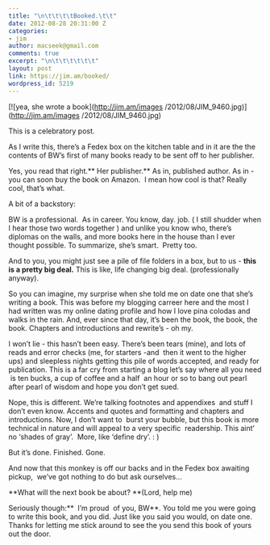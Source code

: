 ```yaml
---
title: "\n\t\t\t\tBooked.\t\t"
date: 2012-08-28 20:31:00 Z
categories:
- jim
author: macseek@gmail.com
comments: true
excerpt: "\n\t\t\t\t\t\t"
layout: post
link: https://jim.am/booked/
wordpress_id: 5219
---
```


[![yea, she wrote a book](http://jim.am/images /2012/08/JIM_9460.jpg)](http://jim.am/images /2012/08/JIM_9460.jpg)




This is a celebratory post.




As I write this, there’s a Fedex box on the kitchen table and in it are the the contents of BW’s first of many books ready to be sent off to her publisher.




Yes, you read that right.** Her publisher.** As in, published author. As in - you can soon buy the book on Amazon.  I mean how cool is that? Really cool, that’s what.




A bit of a backstory:




BW is a professional.  As in career. You know, day. job. ( I still shudder when I hear those two words together ) and unlike you know who, there’s diplomas on the walls, and more books here in the house than I ever thought possible. To summarize, she’s smart.  Pretty too.




And to you, you might just see a pile of file folders in a box, but to us - **this is a pretty big deal.** This is like, life changing big deal. (professionally anyway).




So you can imagine, my surprise when she told me on date one that she’s writing a book. This was before my blogging carreer here and the most I had written was my online dating profile and how I love pina colodas and walks in the rain. And, ever since that day, it’s been the book, the book, the book. Chapters and introductions and rewrite’s - oh my.




I won’t lie - this hasn’t been easy. There’s been tears (mine), and lots of reads and error checks (me, for starters -and  then it went to the higher ups) and sleepless nights getting this pile of words accepted, and ready for publication. This is a far cry from starting a blog let’s say where all you need  is ten bucks, a cup of coffee and a half  an hour or so to bang out pearl after pearl of wisdom and hope you don’t get sued.




Nope, this is different. We’re talking footnotes and appendixes  and stuff I don’t even know. Accents and quotes and formatting and chapters and introductions. Now, I don’t want to  burst your bubble, but this book is more technical in nature and will appeal to a very specific  readership. This aint’ no ‘shades of gray’.  More, like ‘define dry’. : )




But it’s done. Finished. Gone.




And now that this monkey is off our backs and in the Fedex box awaiting pickup,  we’ve got nothing to do but ask ourselves…




**What will the next book be about? **(Lord, help me)




Seriously though:**  I’m proud  of you, BW**. You told me you were going to write this book, and you did. Just like you said you would, on date one. Thanks for letting me stick around to see the you send this book of yours out the door.




 




 


		
